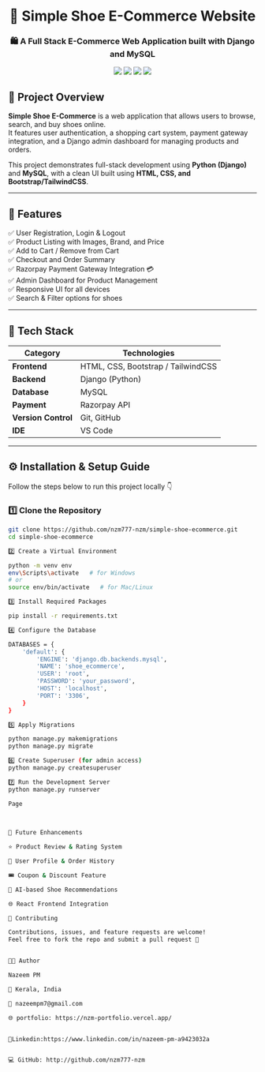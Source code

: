 <h1 align="center">👟 Simple Shoe E-Commerce Website</h1>
<h3 align="center">🛍️ A Full Stack E-Commerce Web Application built with Django and MySQL</h3>

<p align="center">
  <img src="https://img.shields.io/badge/Python-Django-blue?style=for-the-badge&logo=python" />
  <img src="https://img.shields.io/badge/Frontend-HTML%2C%20CSS%2C%20Bootstrap-orange?style=for-the-badge" />
  <img src="https://img.shields.io/badge/Database-MySQL-yellow?style=for-the-badge&logo=mysql" />
  <img src="https://img.shields.io/badge/Payment-Razorpay-brightgreen?style=for-the-badge&logo=razorpay" />
</p>



## 📖 Project Overview

**Simple Shoe E-Commerce** is a web application that allows users to browse, search, and buy shoes online.  
It features user authentication, a shopping cart system, payment gateway integration, and a Django admin dashboard for managing products and orders.  

This project demonstrates full-stack development using **Python (Django)** and **MySQL**, with a clean UI built using **HTML, CSS, and Bootstrap/TailwindCSS**.

---

## 🌟 Features

✅ User Registration, Login & Logout  
✅ Product Listing with Images, Brand, and Price  
✅ Add to Cart / Remove from Cart  
✅ Checkout and Order Summary  
✅ Razorpay Payment Gateway Integration 💳  
✅ Admin Dashboard for Product Management  
✅ Responsive UI for all devices  
✅ Search & Filter options for shoes  

---

## 🧰 Tech Stack

| Category | Technologies |
|-----------|--------------|
| **Frontend** | HTML, CSS, Bootstrap / TailwindCSS |
| **Backend** | Django (Python) |
| **Database** | MySQL |
| **Payment** | Razorpay API |
| **Version Control** | Git, GitHub |
| **IDE** | VS Code |

---

## ⚙️ Installation & Setup Guide

Follow the steps below to run this project locally 👇  

### 1️⃣ Clone the Repository
```bash
git clone https://github.com/nzm777-nzm/simple-shoe-ecommerce.git
cd simple-shoe-ecommerce

2️⃣ Create a Virtual Environment

python -m venv env
env\Scripts\activate   # for Windows
# or
source env/bin/activate   # for Mac/Linux

3️⃣ Install Required Packages

pip install -r requirements.txt

4️⃣ Configure the Database

DATABASES = {
    'default': {
        'ENGINE': 'django.db.backends.mysql',
        'NAME': 'shoe_ecommerce',
        'USER': 'root',
        'PASSWORD': 'your_password',
        'HOST': 'localhost',
        'PORT': '3306',
    }
}

5️⃣ Apply Migrations

python manage.py makemigrations
python manage.py migrate

6️⃣ Create Superuser (for admin access)
python manage.py createsuperuser

7️⃣ Run the Development Server
python manage.py runserver

Page

	
	
🚀 Future Enhancements

⭐ Product Review & Rating System

👤 User Profile & Order History

🎟️ Coupon & Discount Feature

🤖 AI-based Shoe Recommendations

🌐 React Frontend Integration

🤝 Contributing

Contributions, issues, and feature requests are welcome!
Feel free to fork the repo and submit a pull request 🚀


👨‍💻 Author

Nazeem PM

📍 Kerala, India

📧 nazeempm7@gmail.com

🌐 portfolio: https://nzm-portfolio.vercel.app/


🔗Linkedin:https://www.linkedin.com/in/nazeem-pm-a9423032a


💻 GitHub: http://github.com/nzm777-nzm





